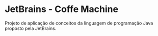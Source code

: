 # JetBrains - Coffe Machine
Projeto de aplicação de conceitos da linguagem de programação Java proposto pela JetBrains. 
